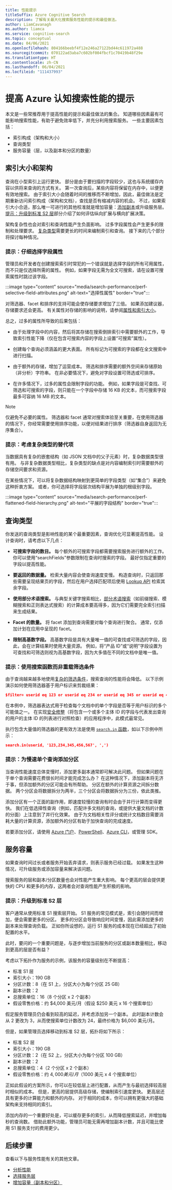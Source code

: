 ```yaml
---
title: 性能提示
titleSuffix: Azure Cognitive Search
description: 了解有关最大化搜索服务性能的提示和最佳做法。
author: LiamCavanagh
ms.author: liamca
ms.service: cognitive-search
ms.topic: conceptual
ms.date: 04/06/2021
ms.openlocfilehash: 804166beebf4f12e246a27122bd44c611972a488
ms.sourcegitcommit: 070122ad3aba7c602bf004fbcf1c70419b48f29e
ms.translationtype: HT
ms.contentlocale: zh-CN
ms.lasthandoff: 06/04/2021
ms.locfileid: "111437993"
---
```

# <a name="tips-for-better-performance-in-azure-cognitive-search"></a>提高 Azure 认知搜索性能的提示

本文是一些常推荐用于提高性能的提示和最佳做法的集合。 知道哪些因素最有可能影响搜索性能，有助于避免效率低下，并充分利用搜索服务。 一些主要因素包括：

+ 索引构成（架构和大小）
+ 查询类型
+ 服务容量（层，以及副本和分区的数量）

## <a name="index-size-and-schema"></a>索引大小和架构

查询在小型索引上运行更快。 部分是由于要扫描的字段较少，这也与系统缓存内容以供将来查询的方式有关。 第一次查询后，某些内容将保留在内存中，以便更有效地搜索。 由于索引大小会随着时间的推移而不断增加，因此，最佳做法是定期重新访问索引构成（架构和文档），查找是否有缩减内容的机会。 不过，如果索引大小合适，那么唯一可进行的其他校准就是增加容量：[添加副本](search-capacity-planning.md#adjust-capacity)或升级服务层。 [提示：升级到标准 S2 层](#tip-upgrade-to-a-standard-s2-tier)部分介绍了如何评估纵向扩展与横向扩展决策。

架构复杂性也会对索引和查询性能产生负面影响。 过多字段属性会产生更多的限制和处理要求。 [复杂类型](search-howto-complex-data-types.md)需要更长的时间来编制索引和查询。 接下来的几个部分将探讨每种情况。

### <a name="tip-be-selective-in-field-attribution"></a>提示：仔细选择字段属性

管理员和开发者在创建搜索索引时常犯的一个错误就是选择字段的所有可用属性，而不只是仅选择所需的属性。 例如，如果字段无需为全文可搜索，请在设置可搜索属性时跳过该字段。

:::image type="content" source="media/search-performance/perf-selective-field-attributes.png" alt-text="选择性属性" border="true":::

对筛选器、facet 和排序的支持可能会使存储要求增加了三倍。 如果添加建议器，存储要求还会更高。 有关属性对存储的影响的说明，请参阅[属性和索引大小](search-what-is-an-index.md#index-size)。

总之，过多的属性所导致的后果包括：

+ 由于处理字段中的内容，然后将其存储在搜索倒排索引中需要额外的工作，导致索引性能下降（仅在包含可搜索内容的字段上设置“可搜索”属性）。

+ 创建每个查询必须涵盖的更大表面。 所有标记为可搜索的字段都在全文搜索中进行扫描。

+ 由于额外的存储，增加了运营成本。 筛选和排序需要的额外空间来存储原始（非分析）字符串。 在非必要情况下，避免对字段设置可筛选或可排序。

+ 在许多情况下，过多的属性会限制字段的功能。 例如，如果字段是可查找、可筛选和可搜索的字段，则只能在一个字段中存储 16 KB 的文本，而可搜索字段最多可容纳 16 MB 的文本。

> [!NOTE]
> 仅避免不必要的属性。 筛选器和 facet 通常对搜索体验至关重要，在使用筛选器的情况下，你经常需要使用排序功能，以便对结果进行排序（筛选器自身返回为无序集合）。

### <a name="tip-consider-alternatives-to-complex-types"></a>提示：考虑复杂类型的替代项

当数据具有复杂的嵌套结构（如 JSON 文档中的父子元素）时，复杂数据类型很有用。 与非复杂数据类型相比，复杂类型的缺点是对内容编制索引时需要额外的存储空间要求和资源。 

在某些情况下，可以将复杂数据结构映射到更简单的字段类型（如“集合”）来避免这种折衷方案。 或者，你可选择将字段层次结构平展为单独的根级别字段。

:::image type="content" source="media/search-performance/perf-flattened-field-hierarchy.png" alt-text="平展的字段结构" border="true":::

## <a name="types-of-queries"></a>查询类型

你发送的查询类型是影响性能的某个最重要因素，查询优化可显著提高性能。 设计查询时，请考虑以下几点：

+ **可搜索字段的数目。** 每个额外的可搜索字段都需要搜索服务进行额外的工作。 你可以使用“searchFields”参数限制在查询时搜索的字段。 最好仅指定重要的字段以提高性能。

+ **要返回的数据量。** 检索大量内容会使查询速度变慢。 构造查询时，只返回那些需要呈现结果页的字段，然后在用户选择匹配项后使用 [Lookup API](/rest/api/searchservice/lookup-document) 检索其余字段。

+ **使用部分术语搜索。** 与典型关键字搜索相比，[部分术语搜索](search-query-partial-matching.md)（如前缀搜索、模糊搜索和正则表达式搜索）的计算成本要高得多，因为它们需要完全索引扫描来生成结果。

+ **Facet 的数量。** 将 facet 添加到查询需要对每个查询进行聚合。 通常，仅添加计划在应用中呈现的 facet。

+ **限制高基数字段。**  高基数字段是具有大量唯一值的可查找或可筛选的字段，因此，会在计算结果时使用大量资源。 例如，将“产品 ID”或“说明”字段设置为可查找和可筛选则视为高基数字段，因为大多值在不同的文档中是唯一值。

### <a name="tip-use-search-functions-instead-overloading-filter-criteria"></a>提示：使用搜索函数而非重载筛选条件

由于查询越来越多地使用[复杂的筛选条件](search-query-odata-filter.md#filter-size-limitations)，搜索查询的性能将会降低。 以下示例演示如何使用筛选器基于用户标识来剪裁结果：

```json
$filter= userid eq 123 or userid eq 234 or userid eq 345 or userid eq 456 or userid eq 567
```

在本例中，筛选器表达式用于检查每个文档中的单个字段是否等于用户标识的多个可能值之一。 在实现[安全修整](search-security-trimming-for-azure-search.md)（将包含一个或多个主体 ID 的字段与代表发出查询的用户的主体 ID 的列表进行对照检查）的应用程序中，此模式最常见。

执行包含大量值的筛选器的更有效方法是使用 [`search.in` 函数](search-query-odata-search-in-function.md)，如以下示例中所示：

```json
search.in(userid, '123,234,345,456,567', ',')
```

### <a name="tip-add-partitions-for-slow-individual-queries"></a>提示：为慢速单个查询添加分区

当查询性能速度总体变慢时，添加更多副本通常即可解决此问题。 但如果问题在于单个查询需要花费很长时间才能完成怎么办？ 在这种情况下，添加副本将无济于事，但添加额外的分区可能会有所帮助。 分区在额外的计算资源之间拆分数据。 两个分区会将数据拆分为两半，三个分区会将数据拆分为三份，依此类推。 

添加分区有一个正面的副作用，即速度较慢的查询有时会由于并行计算而变得更快。 我们在低选择性查询（例如，匹配许多文档的查询，或提供大量文档的计数的分面）上注意到了并行化效果。 由于为文档相关性评分或统计文档数目需要消耗大量的计算资源，添加额外的分区有助于加快查询的完成速度。  

若要添加分区，请使用 [Azure 门户](search-create-service-portal.md)、[PowerShell](search-manage-powershell.md)、[Azure CLI](search-manage-azure-cli.md)，或管理 SDK。

## <a name="service-capacity"></a>服务容量

如果查询时间过长或者服务开始丢弃请求，则表示服务已经过载。 如果发生这种情况，可升级服务或添加容量来解决该问题。

搜索服务的层和副本/分区数量也会对性能产生重大影响。 每个更高的层会提供更快的 CPU 和更多的内存，这两者会对查询性能产生积极的影响。

### <a name="tip-upgrade-to-a-standard-s2-tier"></a>提示：升级到标准 S2 层

客户通常从使用标准 S1 搜索层开始。 S1 服务的常见模式是，索引会随时间而增加，便会需要更多的分区。 更多的分区会导致响应时间变慢，因此需添加更多的副本来处理查询负载。 正如你所设想的，运行 S1 服务的成本现在已经超出了初始配置的水平。

此时，要问的一个重要问题是，与逐步增加当前服务的分区或副本数量相比，移动到更高的层是否有益？ 

考虑以下拓扑作为服务的示例，该服务的容量级别在不断提高：

+ 标准 S1 层
+ 索引大小：190 GB
+ 分区计数：8（在 S1 上，分区大小为每个分区 25 GB）
+ 副本计数：2
+ 总搜索单位：16（8 个分区 x 2 个副本）
+ 假设零售价格：约 $4,000 美元/月（假设 $250 美元 x 16 个搜索单位）

假定服务管理员仍会看到较高的延迟，并考虑添加另一个副本。 此时副本计数会从 2 更改为 3，从而使搜索单位计数改为 24，最终价格为 $6,000 美元/月。

但是，如果管理员选择移动到标准 S2 层，拓扑将如下所示：

+ 标准 S2 层
+ 索引大小：190 GB
+ 分区计数：2（在 S2 上，分区大小为每个分区 100 GB）
+ 副本计数：2
+ 总搜索单位：4（2 个分区 x 2 个副本）
+ 假设零售价格：约 $4,000 美元/月（$1000 美元 x 4 个搜索单位）

正如此假设的方案所示，你可以在较低层上进行配置，从而产生与最初选择较高层时相似的成本。 但是，更高的层提供高级存储，使编制索引速度更快。 更高层还具有更多的计算能力和额外的内存。 对于相同的成本，你可以拥有更强大的基础架构来支持相同的索引。

添加内存的一个重要好处是，可以缓存更多的索引，从而降低搜索延迟，并增加每秒的查询数。 借助此额外功能，管理员可能无需再增加副本计数，并且可能比使用 S1 服务支付的费用更少。

## <a name="next-steps"></a>后续步骤

查看以下与服务性能有关的其他文章。

+ [分析性能](search-performance-analysis.md)
+ [选择服务层](search-sku-tier.md)
+ [增加容量（副本和分区）](search-capacity-planning.md#adjust-capacity)
